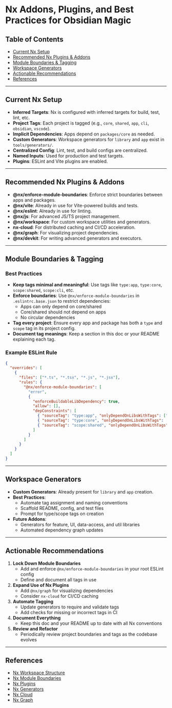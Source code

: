 # Nx Addons, Plugins, and Best Practices for Obsidian Magic

## Table of Contents

- [Current Nx Setup](#current-nx-setup)
- [Recommended Nx Plugins & Addons](#recommended-nx-plugins--addons)
- [Module Boundaries & Tagging](#module-boundaries--tagging)
- [Workspace Generators](#workspace-generators)
- [Actionable Recommendations](#actionable-recommendations)
- [References](#references)

---

## Current Nx Setup

- **Inferred Targets**: Nx is configured with inferred targets for build, test, lint, etc.
- **Project Tags**: Each project is tagged (e.g., `core`, `shared`, `app`, `cli`, `obsidian`, `vscode`).
- **Implicit Dependencies**: Apps depend on `packages/core` as needed.
- **Custom Generators**: Workspace generators for `library` and `app` exist in `tools/generators/`.
- **Centralized Config**: Lint, test, and build configs are centralized.
- **Named Inputs**: Used for production and test targets.
- **Plugins**: ESLint and Vite plugins are enabled.

---

## Recommended Nx Plugins & Addons

- **@nx/enforce-module-boundaries**: Enforce strict boundaries between apps and packages.
- **@nx/vite**: Already in use for Vite-powered builds and tests.
- **@nx/eslint**: Already in use for linting.
- **@nx/js**: For advanced JS/TS project management.
- **@nx/workspace**: For custom workspace utilities and generators.
- **nx-cloud**: For distributed caching and CI/CD acceleration.
- **@nx/graph**: For visualizing project dependencies.
- **@nx/devkit**: For writing advanced generators and executors.

---

## Module Boundaries & Tagging

### Best Practices

- **Keep tags minimal and meaningful**: Use tags like `type:app`, `type:core`, `scope:shared`, `scope:cli`, etc.
- **Enforce boundaries**: Use `@nx/enforce-module-boundaries` in `.eslintrc.base.json` to restrict dependencies:
  - Apps can only depend on core/shared
  - Core/shared should not depend on apps
  - No circular dependencies
- **Tag every project**: Ensure every app and package has both a `type` and `scope` tag in its project config.
- **Document tag meanings**: Keep a section in this doc or your README explaining each tag.

### Example ESLint Rule

```json
{
  "overrides": [
    {
      "files": ["*.ts", "*.tsx", "*.js", "*.jsx"],
      "rules": {
        "@nx/enforce-module-boundaries": [
          "error",
          {
            "enforceBuildableLibDependency": true,
            "allow": [],
            "depConstraints": [
              { "sourceTag": "type:app", "onlyDependOnLibsWithTags": ["type:core", "scope:shared"] },
              { "sourceTag": "type:core", "onlyDependOnLibsWithTags": ["type:core", "scope:shared"] },
              { "sourceTag": "scope:shared", "onlyDependOnLibsWithTags": ["scope:shared"] }
            ]
          }
        ]
      }
    }
  ]
}
```

---

## Workspace Generators

- **Custom Generators**: Already present for `library` and `app` creation.
- **Best Practices**:
  - Automate tag assignment and naming conventions
  - Scaffold README, config, and test files
  - Prompt for type/scope tags on creation
- **Future Addons**:
  - Generators for feature, UI, data-access, and util libraries
  - Automated dependency graph updates

---

## Actionable Recommendations

1. **Lock Down Module Boundaries**
   - Add and enforce `@nx/enforce-module-boundaries` in your root ESLint config
   - Define and document all tags in use
2. **Expand Use of Nx Plugins**
   - Add `@nx/graph` for visualizing dependencies
   - Consider `nx-cloud` for CI/CD caching
3. **Automate Tagging**
   - Update generators to require and validate tags
   - Add checks for missing or incorrect tags in CI
4. **Document Everything**
   - Keep this doc and your README up to date with all Nx conventions
5. **Review and Refactor**
   - Periodically review project boundaries and tags as the codebase evolves

---

## References

- [Nx Workspace Structure](https://nx.dev/blog/virtuous-cycle-of-workspace-structure)
- [Nx Module Boundaries](https://nx.dev/concepts/decisions/project-dependency-rules)
- [Nx Plugins](https://nx.dev/packages)
- [Nx Generators](https://nx.dev/core-features/generators/overview)
- [Nx Cloud](https://nx.app/)
- [Nx Graph](https://nx.dev/core-features/graph/overview)
